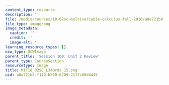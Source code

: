 ```yaml
---
content_type: resource
description: ''
file: /media/courses/18-02sc-multivariable-calculus-fall-2010/a8e721b8f149b59062092117c60d4449_MIT18_02SC_L34Brds_15.png
file_type: image/png
image_metadata:
  caption: ''
  credit: ''
  image-alt: ''
learning_resource_types: []
ocw_type: OCWImage
parent_title: 'Session 100: Unit 2 Review'
parent_type: CourseSection
resourcetype: Image
title: MIT18_02SC_L34Brds_15.png
uid: a8e721b8-f149-b590-6209-2117c60d4449
---
```

